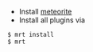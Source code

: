 - Install [meteorite](https://github.com/oortcloud/meteorite)
- Install all plugins via

```
$ mrt install
$ mrt 
```